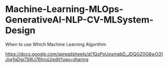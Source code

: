 # Machine-Learning-MLOps-GenerativeAI-NLP-CV-MLSystem-Design

When to use Which Machine Learning Algorithm

https://docs.google.com/spreadsheets/d/1QsPoUosmabD_JDQGZ0G8wO31Jiw1qDgj7S9lJ76hruU/edit?usp=sharing
